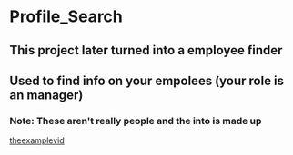 # Profile_Search

## This project later turned into a employee finder
## Used to find info on your empolees (your role is an manager)
### Note: These aren't really people and the into is made up

[theexamplevid](https://github.com/TheWhiteHackers/Profile_Search/assets/104315572/0e0b86e1-7d6a-4f4a-917f-8ad0662403a9)

